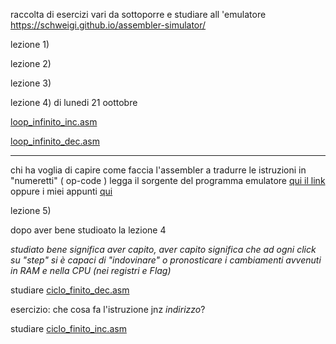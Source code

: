 raccolta di esercizi vari 
da sottoporre e studiare all 'emulatore 
https://schweigi.github.io/assembler-simulator/

lezione 1) 

lezione 2)

lezione 3)

lezione 4) di lunedi 21 oottobre

  [loop_infinito_inc.asm](loop_infinito_inc.asm)

  [loop_infinito_dec.asm](loop_infinito_dec.asm)

------------------------------------------------------------------------  
  chi ha voglia di capire come  faccia l'assembler a tradurre le istruzioni in "numeretti" ( op-code ) legga 
      il sorgente del programma emulatore [qui il link](https://github.com/Schweigi/assembler-simulator/blob/master/src/assembler/asm.js)
      oppure i miei appunti [qui](assembler.md) 

  
lezione 5)

  dopo aver bene studioato la lezione 4 

_studiato bene significa aver capito, aver capito significa che ad ogni click su "step" si è capaci di "indovinare" o pronosticare i cambiamenti avvenuti in RAM e nella CPU (nei registri e Flag)_
  
  studiare
   [ciclo_finito_dec.asm](ciclo_finito_dec.asm)
   
   esercizio: che cosa fa l'istruzione jnz _indirizzo_?
   
  studiare 
  [ciclo_finito_inc.asm](ciclo_finito_inc.asm)
  
   
   
   
   
 
